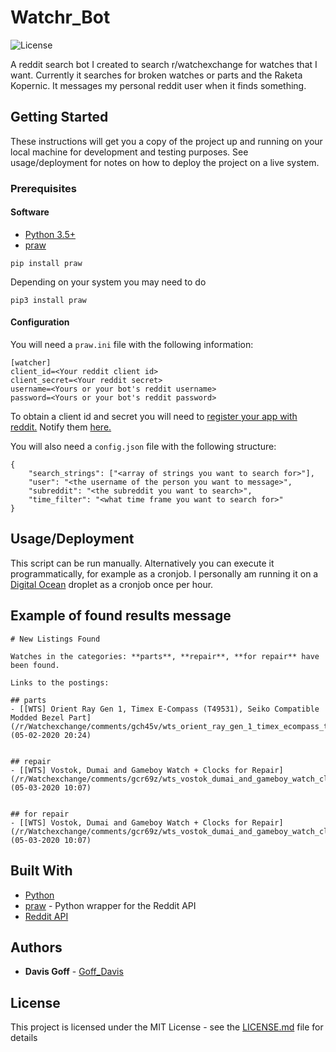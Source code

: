 # Watchr_Bot

![License](https://img.shields.io/github/license/Goff-Davis/Watchr_Bot?style=flat-square)

A reddit search bot I created to search r/watchexchange for watches that I want. Currently it searches for broken watches or parts and the Raketa Kopernic. It messages my personal reddit user when it finds something.

## Getting Started

These instructions will get you a copy of the project up and running on your local machine for development and testing purposes. See usage/deployment for notes on how to deploy the project on a live system.

### Prerequisites

#### Software

* [Python 3.5+](https://www.python.org/)
* [praw](https://praw.readthedocs.io/en/latest/)

```
pip install praw
```

Depending on your system you may need to do

```
pip3 install praw
```

#### Configuration

You will need a `praw.ini` file with the following information:

```
[watcher]
client_id=<Your reddit client id>
client_secret=<Your reddit secret>
username=<Yours or your bot's reddit username>
password=<Yours or your bot's reddit password>
```

To obtain a client id and secret you will need to [register your app with reddit.](https://www.reddit.com/prefs/apps) Notify them [here.](https://docs.google.com/forms/d/e/1FAIpQLSezNdDNK1-P8mspSbmtC2r86Ee9ZRbC66u929cG2GX0T9UMyw/viewform)


You will also need a `config.json` file with the following structure:

```
{
	"search_strings": ["<array of strings you want to search for>"],
	"user": "<the username of the person you want to message>",
	"subreddit": "<the subreddit you want to search>",
	"time_filter": "<what time frame you want to search for>"
}
```

## Usage/Deployment

This script can be run manually. Alternatively you can execute it programmatically, for example as a cronjob. I personally am running it on a [Digital Ocean](https://www.digitalocean.com/) droplet as a cronjob once per hour.

## Example of found results message

```
# New Listings Found

Watches in the categories: **parts**, **repair**, **for repair** have been found.

Links to the postings:

## parts
- [[WTS] Orient Ray Gen 1, Timex E-Compass (T49531), Seiko Compatible Modded Bezel Part](/r/Watchexchange/comments/gch45v/wts_orient_ray_gen_1_timex_ecompass_t49531_seiko/) (05-02-2020 20:24)


## repair
- [[WTS] Vostok, Dumai and Gameboy Watch + Clocks for Repair](/r/Watchexchange/comments/gcr69z/wts_vostok_dumai_and_gameboy_watch_clocks_for/) (05-03-2020 10:07)


## for repair
- [[WTS] Vostok, Dumai and Gameboy Watch + Clocks for Repair](/r/Watchexchange/comments/gcr69z/wts_vostok_dumai_and_gameboy_watch_clocks_for/) (05-03-2020 10:07)
```

## Built With

* [Python](https://www.python.org/)
* [praw](https://praw.readthedocs.io/en/latest/) - Python wrapper for the Reddit API
* [Reddit API](https://www.reddit.com/dev/api/)

## Authors

* **Davis Goff** - [Goff_Davis](https://github.com/Goff-Davis)

## License

This project is licensed under the MIT License - see the [LICENSE.md](LICENSE.md) file for details
